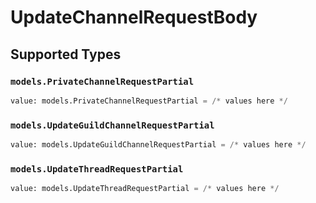# UpdateChannelRequestBody


## Supported Types

### `models.PrivateChannelRequestPartial`

```python
value: models.PrivateChannelRequestPartial = /* values here */
```

### `models.UpdateGuildChannelRequestPartial`

```python
value: models.UpdateGuildChannelRequestPartial = /* values here */
```

### `models.UpdateThreadRequestPartial`

```python
value: models.UpdateThreadRequestPartial = /* values here */
```

